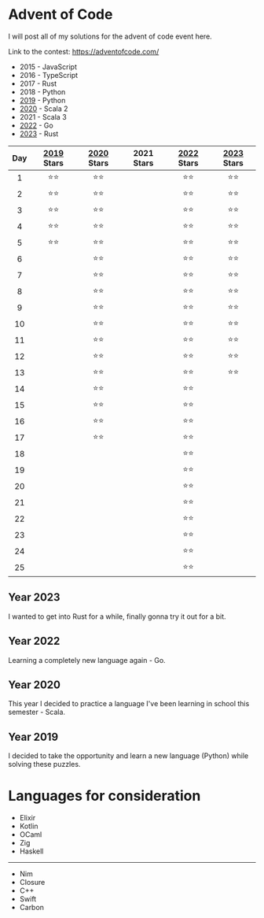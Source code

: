 # Advent of Code

I will post all of my solutions for the advent of code event here.

Link to the contest: https://adventofcode.com/

- 2015 - JavaScript
- 2016 - TypeScript
- 2017 - Rust
- 2018 - Python
- [2019](/2019/) - Python
- [2020](/2020/src/main/scala/aoc/) - Scala 2
- 2021 - Scala 3
- [2022](/2022/) - Go
- [2023](/2023/) - Rust

| **Day** | [2019](/2019/) **Stars** | [2020](/2020/src/main/scala/aoc/) **Stars** | 2021 **Stars** | [2022](/2022/) **Stars** | [2023](/2023/) **Stars** |
| :-----: | :----------------------: | :-----------------------------------------: | :------------: | :----------------------: | :----------------------: |
|    1    |           ⭐⭐           |                    ⭐⭐                     |                |           ⭐⭐           |            ⭐⭐          |
|    2    |           ⭐⭐           |                    ⭐⭐                     |                |           ⭐⭐           |            ⭐⭐          | 
|    3    |           ⭐⭐           |                    ⭐⭐                     |                |           ⭐⭐           |            ⭐⭐          |
|    4    |           ⭐⭐           |                    ⭐⭐                     |                |           ⭐⭐           |            ⭐⭐          |
|    5    |           ⭐⭐           |                    ⭐⭐                     |                |           ⭐⭐           |            ⭐⭐          |
|    6    |                          |                    ⭐⭐                     |                |           ⭐⭐           |            ⭐⭐          |
|    7    |                          |                    ⭐⭐                     |                |           ⭐⭐           |            ⭐⭐          |
|    8    |                          |                    ⭐⭐                     |                |           ⭐⭐           |            ⭐⭐          |
|    9    |                          |                    ⭐⭐                     |                |           ⭐⭐           |            ⭐⭐          |
|   10    |                          |                    ⭐⭐                     |                |           ⭐⭐           |            ⭐⭐          |
|   11    |                          |                    ⭐⭐                     |                |           ⭐⭐           |            ⭐⭐          |
|   12    |                          |                    ⭐⭐                     |                |           ⭐⭐           |            ⭐⭐          |
|   13    |                          |                    ⭐⭐                     |                |           ⭐⭐           |            ⭐⭐          |
|   14    |                          |                    ⭐⭐                     |                |           ⭐⭐           |                          |
|   15    |                          |                    ⭐⭐                     |                |           ⭐⭐           |                          |
|   16    |                          |                    ⭐⭐                     |                |           ⭐⭐           |                          |
|   17    |                          |                    ⭐⭐                     |                |           ⭐⭐           |                          |
|   18    |                          |                                             |                |           ⭐⭐           |                          |
|   19    |                          |                                             |                |           ⭐⭐           |                          |
|   20    |                          |                                             |                |           ⭐⭐           |                          |
|   21    |                          |                                             |                |           ⭐⭐           |                          |
|   22    |                          |                                             |                |           ⭐⭐           |                          |
|   23    |                          |                                             |                |           ⭐⭐           |                          |
|   24    |                          |                                             |                |           ⭐⭐           |                          |
|   25    |                          |                                             |                |           ⭐⭐           |                          |

## Year 2023

I wanted to get into Rust for a while, finally gonna try it out for a bit.

## Year 2022

Learning a completely new language again - Go.

## Year 2020

This year I decided to practice a language I've been learning in school this semester - Scala.

## Year 2019

I decided to take the opportunity and learn a new language (Python) while solving these puzzles.

# Languages for consideration

- Elixir
- Kotlin
- OCaml
- Zig
- Haskell

---

- Nim
- Closure
- C++
- Swift
- Carbon
